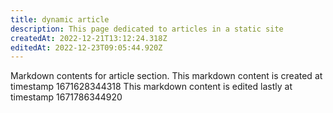 ```yaml
---
title: dynamic article
description: This page dedicated to articles in a static site
createdAt: 2022-12-21T13:12:24.318Z
editedAt: 2022-12-23T09:05:44.920Z
---
```


Markdown contents for article section.
This markdown content is created at timestamp 1671628344318
This markdown content is edited lastly at timestamp 1671786344920